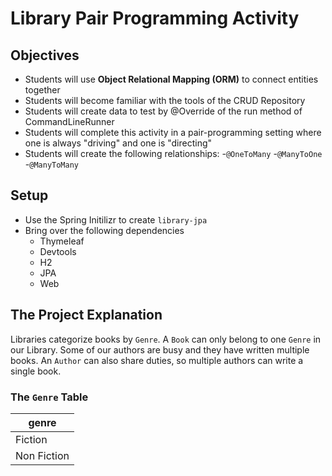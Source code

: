 # Library Pair Programming Activity

## Objectives
- Students will use **Object Relational Mapping (ORM)** to connect entities together 
- Students will become familiar with the tools of the CRUD Repository
- Students will create data to test by @Override of the run method of CommandLineRunner
- Students will complete this activity in a pair-programming setting where one is always "driving" and one is "directing"
- Students will create the following relationships:
  -`@OneToMany`
  -`@ManyToOne`
  -`@ManyToMany`


## Setup
- Use the Spring Initilizr to create `library-jpa`
- Bring over the following dependencies
  - Thymeleaf
  - Devtools
  - H2
  - JPA
  - Web

## The Project Explanation
Libraries categorize books by `Genre`. A `Book` can only belong to one `Genre` in our Library. Some of our authors are busy and they have written multiple books. An `Author` can also share duties, so multiple authors can write a single book. 

### The `Genre` Table
|genre|
|----|
|Fiction|
|Non Fiction|


